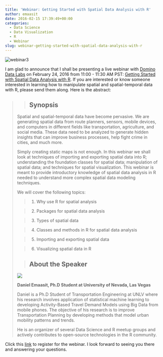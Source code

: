 ```yaml
---
title: 'Webinar: Getting Started with Spatial Data Analysis with R'
author: emaasit
date: 2016-02-15 17:39:49+00:00
categories:
  - Data Science
  - Data Visualization
  - R
  - Webinar
slug: webinar-getting-started-with-spatial-data-analysis-with-r
---
```


![webinar3](https://emaasit.files.wordpress.com/2016/02/webinar3.png)

I am glad to announce that I shall be presenting a live webinar with [Domino Data Labs](https://www.dominodatalab.com/) on February 24, 2016 from 11:00 - 11:30 AM PST: [Getting Started with Spatial Data Analysis with R](https://www.dominodatalab.com/resource/webinar/getting_started_spacial_data_analysis_r). If you are interested or know someone interested in learning how to manipulate spatial and spatial-temporal data with R, please send them along. Here is the abstract:

<!-- more -->


<blockquote>

> 
> ## Synopsis
> 
> 
Spatial and spatial-temporal data have become pervasive. We are generating spatial data from route planners, sensors, mobile devices, and computers in different fields like transportation, agriculture, and social media. These data need to be analyzed to generate hidden insights that can improve business processes, help fight crime in cities, and much more.

Simply creating static maps is not enough. In this webinar we shall look at techniques of importing and exporting spatial data into R; understanding the foundation classes for spatial data; manipulation of spatial data; and techniques for spatial visualization. This webinar is meant to provide introductory knowledge of spatial data analysis in R needed to understand more complex spatial data modeling techniques.

We will cover the following topics:

> 
> 
	
>   1. Why use R for spatial analysis
> 
	
>   2. Packages for spatial data analysis
> 
	
>   3. Types of spatial data
> 
	
>   4. Classes and methods in R for spatial data analysis
> 
	
>   5. Importing and exporting spatial data
> 
	
>   6. Visualizing spatial data in R
> 


> 
> ## About the Speaker
> 
> 
![](https://www.dominodatalab.com/images/avatars/daniel-emaasit.jpg)

**Daniel Emaasit, Ph.D Student at University of Nevada, Las Vegas**

Daniel is a Ph.D Student of Transportation Engineering at UNLV where his research involves application of statistical machine learning to developing Activity-Based Travel Demand Models using Big Data from mobile phones. The objective of his research is to improve Transportation Planning by developing methods that model urban mobility patterns and trends.

He is an organizer of several Data Science and R meetup groups and actively contributes to open-source technologies in the R community.</blockquote>


Click this [link](https://www.dominodatalab.com/resource/webinar/getting_started_spacial_data_analysis_r) to register for the webinar. I look forward to seeing you there and answering your questions.
